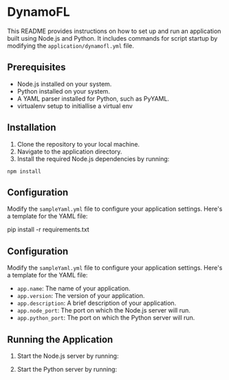 # DynamoFL

This README provides instructions on how to set up and run an application built using Node.js and Python. It includes commands for script startup by modifying the `application/dynamofl.yml` file.

## Prerequisites

- Node.js installed on your system.
- Python installed on your system.
- A YAML parser installed for Python, such as PyYAML.
- virtualenv setup to initiallise a virtual env

## Installation

1. Clone the repository to your local machine.
2. Navigate to the application directory.
3. Install the required Node.js dependencies by running:

```Node
npm install
```

## Configuration

Modify the `sampleYaml.yml` file to configure your application settings. Here's a template for the YAML file:

pip install -r requirements.txt


## Configuration

Modify the `sampleYaml.yml` file to configure your application settings. Here's a template for the YAML file:


- `app.name`: The name of your application.
- `app.version`: The version of your application.
- `app.description`: A brief description of your application.
- `app.node_port`: The port on which the Node.js server will run.
- `app.python_port`: The port on which the Python server will run.

## Running the Application

1. Start the Node.js server by running:



2. Start the Python server by running:


